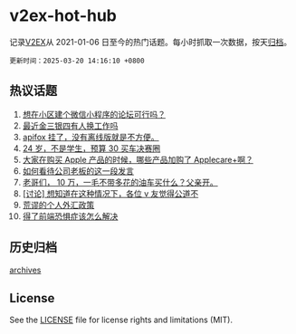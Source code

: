 # v2ex-hot-hub

 记录[V2EX](https://www.v2ex.com/)从 2021-01-06 日至今的热门话题。每小时抓取一次数据，按天[归档](archives)。

`更新时间：2025-03-20 14:16:10 +0800`

## 热议话题

1. [想在小区建个微信小程序的论坛可行吗？](https://www.v2ex.com/t/1119761)
1. [最近金三银四有人换工作吗](https://www.v2ex.com/t/1119757)
1. [apifox 挂了，没有离线版就是不方便。](https://www.v2ex.com/t/1119645)
1. [24 岁，不是学生，预算 30 买车决赛圈](https://www.v2ex.com/t/1119794)
1. [大家在购买 Apple 产品的时候，哪些产品加购了 Applecare+啊？](https://www.v2ex.com/t/1119700)
1. [如何看待公司老板的这一段发言](https://www.v2ex.com/t/1119801)
1. [老哥们， 10 万，一毛不带多花的油车买什么？父亲开。](https://www.v2ex.com/t/1119800)
1. [[讨论] 想知道在这种情况下，各位 v 友觉得公道不](https://www.v2ex.com/t/1119711)
1. [荒谬的个人外汇政策](https://www.v2ex.com/t/1119818)
1. [得了前端恐惧症该怎么解决](https://www.v2ex.com/t/1119625)

## 历史归档

[archives](archives)

## License

See the [LICENSE](LICENSE) file for license rights and limitations (MIT).
